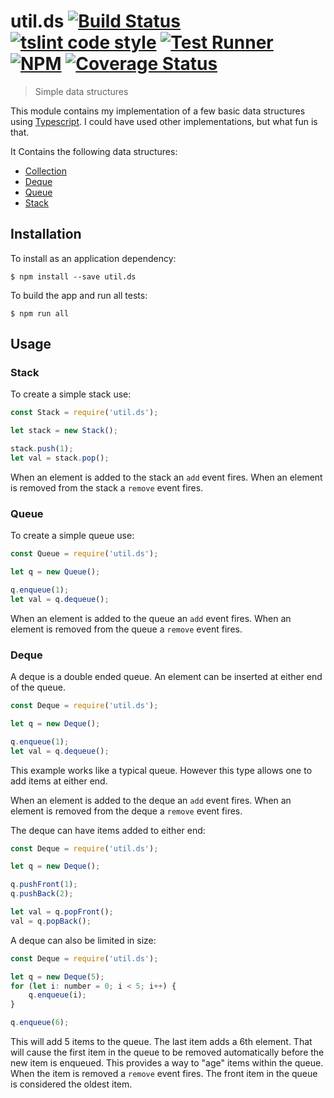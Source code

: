 # util.ds [![Build Status](https://travis-ci.org/jmquigley/util.ds.svg?branch=master)](https://travis-ci.org/jmquigley/util.ds) [![tslint code style](https://img.shields.io/badge/code_style-TSlint-5ed9c7.svg)](https://palantir.github.io/tslint/) [![Test Runner](https://img.shields.io/badge/testing-ava-blue.svg)](https://github.com/avajs/ava) [![NPM](https://img.shields.io/npm/v/util.ds.svg)](https://www.npmjs.com/package/util.ds) [![Coverage Status](https://coveralls.io/repos/github/jmquigley/util.ds/badge.svg?branch=master)](https://coveralls.io/github/jmquigley/util.ds?branch=master)

> Simple data structures

This module contains my implementation of a few basic data structures using [Typescript](https://www.typescriptlang.org/).  I could have used other implementations, but what fun is that.

It Contains the following data structures:

- [Collection](docs/lib/collection.md)
- [Deque](docs/lib/deque.md)
- [Queue](docs/lib/queue.md)
- [Stack](docs/lib/stack.md)


## Installation

To install as an application dependency:
```
$ npm install --save util.ds
```

To build the app and run all tests:
```
$ npm run all
```


## Usage

### Stack
To create a simple stack use:

```javascript
const Stack = require('util.ds');

let stack = new Stack();

stack.push(1);
let val = stack.pop();
````

When an element is added to the stack an `add` event fires.  When an element is removed from the stack a `remove` event fires.

### Queue
To create a simple queue use:

```javascript
const Queue = require('util.ds');

let q = new Queue();

q.enqueue(1);
let val = q.dequeue();
```

When an element is added to the queue an `add` event fires.  When an element is removed from the queue a `remove` event fires.

### Deque
A deque is a double ended queue.  An element can be inserted at either end of the queue.

```javascript
const Deque = require('util.ds');

let q = new Deque();

q.enqueue(1);
let val = q.dequeue();
```

This example works like a typical queue.  However this type allows one to add items at either end.

When an element is added to the deque an `add` event fires.  When an element is removed from the deque a `remove` event fires.

The deque can have items added to either end:

```javascript
const Deque = require('util.ds');

let q = new Deque();

q.pushFront(1);
q.pushBack(2);

let val = q.popFront();
val = q.popBack();
```

A deque can also be limited in size:

```javascript
const Deque = require('util.ds');

let q = new Deque(5);
for (let i: number = 0; i < 5; i++) {
	q.enqueue(i);
}

q.enqueue(6);
```

This will add 5 items to the queue.  The last item adds a 6th element.  That will cause the first item in the queue to be removed automatically before the new item is enqueued.  This provides a way to "age" items within the queue.  When the item is removed a `remove` event fires.  The front item in the queue is considered the oldest item.
